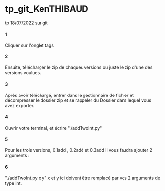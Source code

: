 # tp_git_KenTHIBAUD
tp 18/07/2022 sur git

#### 1
Cliquer sur l'onglet tags
#### 2
Ensuite, télécharger le zip de chaques versions ou juste le zip d'une des versions voulues.
#### 3
Après avoir téléchargé, entrer dans le gestionnaire de fichier et décompresser le dossier zip et se rappeler du Dossier dans lequel vous avez exporter.
#### 4
Ouvrir votre terminal, et écrire "./addTwoInt.py"
#### 5
Pour les trois versions, 0.1add , 0.2add et 0.3add il vous faudra ajouter 2 arguments :
#### 6
"./addTwoInt.py x y" x et y ici doivent être remplacé par vos 2 arguments de type int.
